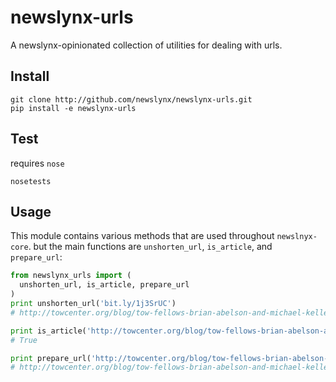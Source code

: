 newslynx-urls
========
A newslynx-opinionated collection of utilities for dealing with urls.


## Install
```
git clone http://github.com/newslynx/newslynx-urls.git
pip install -e newslynx-urls
```

## Test
requires `nose`
```
nosetests
```

## Usage
This module contains various methods that are used throughout `newslnyx-core`.
but the main functions are `unshorten_url`, `is_article`, and `prepare_url`:

```python
from newslynx_urls import (
  unshorten_url, is_article, prepare_url
)
print unshorten_url('bit.ly/1j3SrUC')
# http://towcenter.org/blog/tow-fellows-brian-abelson-and-michael-keller-to-study-the-impact-of-journalism

print is_article('http://towcenter.org/blog/tow-fellows-brian-abelson-and-michael-keller-to-study-the-impact-of-journalism')
# True

print prepare_url('http://towcenter.org/blog/tow-fellows-brian-abelson-and-michael-keller-to-study-the-impact-of-journalism/?q=lfjad$f=lkfdjsal')
# http://towcenter.org/blog/tow-fellows-brian-abelson-and-michael-keller-to-study-the-impact-of-journalism
```